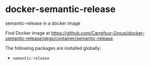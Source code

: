 # docker-semantic-release

semantic-release in a docker image

Find Docker image at <https://github.com/Carrefour-Group/docker-semantic-release/pkgs/container/semantic-release>.

The following packages are installed globally:

- `semantic-release`
